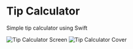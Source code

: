 Tip Calculator
=============

Simple tip calculator using Swift

<img src="https://farm8.staticflickr.com/7485/15954225218_afb2709397_c.jpg" alt="Tip Calculator Screen" >

<img src="https://farm8.staticflickr.com/7488/15521942913_7e2af655aa_c.jpg" alt="Tip Calculator Cover" >

